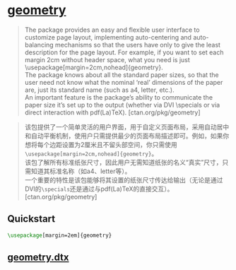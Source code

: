# [geometry](https://www.ctan.org/pkg/geometry)

> The package provides an easy and flexible user interface to customize page layout, implementing auto-centering and auto-balancing mechanisms so that the users have only to give the least description for the page layout. For example, if you want to set each margin 2cm without header space, what you need is just \usepackage[margin=2cm,nohead]{geometry}.  
> The package knows about all the standard paper sizes, so that the user need not know what the nominal ‘real’ dimensions of the paper are, just its standard name (such as a4, letter, etc.).  
> An important feature is the package’s ability to communicate the paper size it’s set up to the output (whether via DVI \specials or via direct interaction with pdf(La)TeX). [ctan.org/pkg/geometry]

> 该包提供了一个简单灵活的用户界面，用于自定义页面布局，采用自动居中和自动平衡机制，使用户只需提供最少的页面布局描述即可。例如，如果你想将每个边距设置为2厘米且不留头部空间，你只需使用`\usepackage[margin=2cm,nohead]{geometry}`。  
> 该包了解所有标准纸张尺寸，因此用户无需知道纸张的名义“真实”尺寸，只需知道其标准名称（如a4、letter等）。  
> 一个重要的特性是该包能够将其设置的纸张尺寸传达给输出（无论是通过DVI的`\specials`还是通过与pdf(La)TeX的直接交互）。 [ctan.org/pkg/geometry]

## Quickstart

```tex
\usepackage[margin=2em]{geometry}
```

## [geometry.dtx](https://github.com/LaTeX-Package-Repositories/geometry/blob/main/geometry.dtx)
